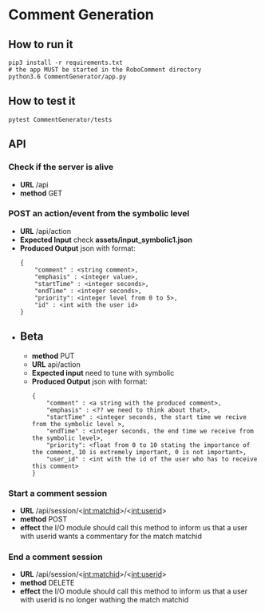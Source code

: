 # Comment Generation

## How to run it
``` 
pip3 install -r requirements.txt 
# the app MUST be started in the RoboComment directory
python3.6 CommentGenerator/app.py 
```
## How to test it
```
pytest CommentGenerator/tests
```

## API
### Check if the server is alive
- **URL** /api
- **method** GET

### POST an  action/event from the symbolic level
- **URL**  /api/action
- **Expected Input** check  **assets/input_symbolic1.json** 
- **Produced Output**   json with format:
    ```
    {
        "comment" : <string comment>,
        "emphasis" : <integer value>,
        "startTime" : <integer seconds>,
        "endTime" : <integer seconds>,
        "priority": <integer level from 0 to 5>,
        "id" : <int with the user id>
    } 
    ```
- ## Beta 
    - **method** PUT 
    - **URL** api/action
    - **Expected input** need to tune with symbolic
    - **Produced Output**   json with format:
        ```
        {
            "comment" : <a string with the produced comment>,
            "emphasis" : <?? we need to think about that>,
            "startTime" : <integer seconds, the start time we recive from the symbolic level >,
            "endTime" : <integer seconds, the end time we receive from the symbolic level>,
            "priority": <float from 0 to 10 stating the importance of the comment, 10 is extremely important, 0 is not important>,
            "user_id" : <int with the id of the user who has to receive this comment>
        } 
        ```
### Start a comment session
- **URL** /api/session/<<int:matchid>>/<<int:userid>>
- **method** POST
- **effect** the I/O module should call this method to inform us that a user with userid wants a commentary for the match matchid


### End a comment session
- **URL** /api/session/<<int:matchid>>/<<int:userid>>
- **method** DELETE
- **effect** the I/O module should call this method to inform us that a user with userid is no longer wathing the match matchid